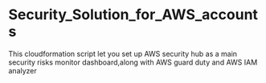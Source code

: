 # Security_Solution_for_AWS_accounts
This cloudformation script let you set up AWS security hub as a main security risks monitor dashboard,along with AWS guard duty and AWS IAM analyzer
